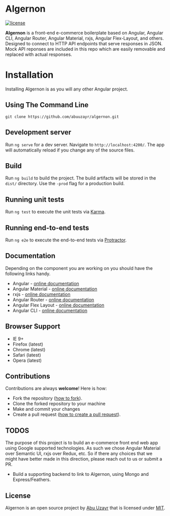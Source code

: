 # Algernon

[![license](https://img.shields.io/badge/license-MIT-blue.svg)][badge-url]

**Algernon** is a front-end e-commerce boilerplate based on Angular, Angular CLI, Angular Router, Angular Material, rxjs, Angular Flex-Layout, and others. Designed to connect to HTTP API endpoints that serve responses in JSON. Mock API reponses are included in this repo which are easily removable and replaced with actual responses. 

# Installation

Installing Algernon is as you will any other Angular project. 

Using The Command Line
----------------------

```
git clone https://github.com/abuuzayr/algernon.git
```

Development server
---------------------

Run `ng serve` for a dev server. Navigate to `http://localhost:4200/`. The app will automatically reload if you change any of the source files.

Build
-----

Run `ng build` to build the project. The build artifacts will be stored in the `dist/` directory. Use the `-prod` flag for a production build.

Running unit tests
------------------

Run `ng test` to execute the unit tests via [Karma](https://karma-runner.github.io).

Running end-to-end tests
------------------------

Run `ng e2e` to execute the end-to-end tests via [Protractor](http://www.protractortest.org/).

Documentation
-------------

Depending on the component you are working on you should have the following links handy.

- Angular - [online documentation](https://angular.io/docs)
- Angular Material - [online documentation](https://material.angular.io)
- rxjs - [online documentation](http://reactivex.io/rxjs/)
- Angular Router - [online documentation](https://angular.io/guide/router)
- Angular Flex Layout - [online documentation](https://github.com/angular/flex-layout/wiki)
- Angular CLI - [online documentation](https://cli.angular.io)

Browser Support
---------------

- IE 9+
- Firefox (latest)
- Chrome (latest)
- Safari (latest)
- Opera (latest)

Contributions
------------

Contributions are always **welcome**! Here is how:

- Fork the repository ([how to fork](https://help.github.com/articles/fork-a-repo/)).
- Clone the forked repository to your machine
- Make and commit your changes
- Create a pull request ([how to create a pull request](https://help.github.com/articles/creating-a-pull-request/)).

TODOS
-----

The purpose of this project is to build an e-commerce front end web app using Google supported technologies. As such we chose Angular Material over Semantic UI, rxjs over Redux, etc. So if there any choices that we might have better made in this direction, please reach out to us or submit a PR. 

- Build a supporting backend to link to Algernon, using Mongo and Express/Feathers. 

License
-------

Algernon is an open source project by [Abu Uzayr](https://github.com/abuuzayr) that is licensed under [MIT](http://opensource.org/licenses/MIT).

[badge-url]: https://github.com/abuuzayr/algernon
